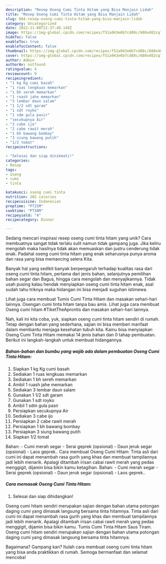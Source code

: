 ```yaml
---
description: "Resep Oseng Cumi Tinta Hitam yang Bisa Manjain Lidah"
title: "Resep Oseng Cumi Tinta Hitam yang Bisa Manjain Lidah"
slug: 804-resep-oseng-cumi-tinta-hitam-yang-bisa-manjain-lidah
category: Uncategorized
date: 2022-11-08T22:37:40.149Z
image: https://img-global.cpcdn.com/recipes/f51a943e6b7cd88c/680x482cq70/oseng-cumi-tinta-hitam-foto-resep-utama.jpg
hideToc: false
enableToc: true
enableTocContent: false
thumbnail: https://img-global.cpcdn.com/recipes/f51a943e6b7cd88c/680x482cq70/oseng-cumi-tinta-hitam-foto-resep-utama.jpg
cover: https://img-global.cpcdn.com/recipes/f51a943e6b7cd88c/680x482cq70/oseng-cumi-tinta-hitam-foto-resep-utama.jpg
author: Admin
authorAv: notfound
ratingvalue: 4
reviewcount: 9
recipeingredient:
- "1 kg Kg cumi basah"
- "1 ruas lengkuas memarkan"
- "1 bh sereh memarkan"
- "1 ruash jahe memarkan"
- "3 lembar daun salam"
- "1 1/2 sdt garam"
- "1 sdt royko"
- "1 sdm gula pasir"
- "secukupnya Air"
- "3 cabe ijo"
- "2 cabe rawit merah"
- "1 bh bawang bombay"
- "3 siung bawang putih"
- "1/2 tomat"
recipeinstructions:

- "Selesai dan siap dinikmati!"
categories:
- Resep
tags:
- oseng
- cumi
- tinta

katakunci: oseng cumi tinta 
nutrition: 202 calories
recipecuisine: Indonesian
preptime: "PT25M"
cooktime: "PT30M"
recipeyield: "4"
recipecategory: Dinner

---
```





Sedang mencari inspirasi resep oseng cumi tinta hitam yang unik? Cara membuatnya sangat tidak terlalu sulit namun tidak gampang juga. Jika keliru mengolah maka hasilnya tidak akan memuaskan dan justru cenderung tidak enak. Padahal oseng cumi tinta hitam yang enak seharusnya punya aroma dan rasa yang bisa memancing selera Kita.





Banyak hal yang sedikit banyak berpengaruh terhadap kualitas rasa dari oseng cumi tinta hitam, pertama dari jenis bahan, selanjutnya pemilihan bahan segar dan Bagus, hingga cara mengolah dan menyajikannya. Tidak usah pusing kalau hendak menyiapkan oseng cumi tinta hitam enak,      asal sudah tahu triknya maka hidangan ini bisa menjadi suguhan istimewa.














Lihat juga cara membuat Tumis Cumi Tinta Hitam dan masakan sehari-hari lainnya. Osengan cumi tinta hitam tanpa bau amis. Lihat juga cara membuat Oseng cumi hitam #TiketTheAprontis dan masakan sehari-hari lainnya.






Nah, kali ini kita coba, yuk, siapkan oseng cumi tinta hitam sendiri di rumah. Tetap dengan bahan yang sederhana, sajian ini bisa memberi manfaat dalam membantu menjaga kesehatan tubuh kita. Kamu bisa menyiapkan Oseng Cumi Tinta Hitam memakai 14 jenis bahan dan 0 tahap pembuatan. Berikut ini langkah-langkah untuk membuat hidangannya.

<!--inarticleads1-->

##### Bahan-bahan dan bumbu yang wajib ada dalam pembuatan Oseng Cumi Tinta Hitam:

1. Siapkan 1 kg Kg cumi basah
1. Sediakan 1 ruas lengkuas memarkan
1. Sediakan 1 bh sereh memarkan
1. Ambil 1 ruash jahe memarkan
1. Sediakan 3 lembar daun salam
1. Gunakan 1 1/2 sdt garam
1. Gunakan 1 sdt royko
1. Ambil 1 sdm gula pasir
1. Persiapkan secukupnya Air
1. Sediakan 3 cabe ijo
1. Persiapkan 2 cabe rawit merah
1. Persiapkan 1 bh bawang bombay
1. Persiapkan 3 siung bawang putih
1. Siapkan 1/2 tomat


Bahan: - Cumi merah segar - Serai geprek (opsional) - Daun jeruk segar (opsional) - Laos geprek.. Cara membuat Oseng Cumi Hitam: Tinta asli dari cumi ini dapat menambah rasa gurih yang khas dan membuat tampilannya jadi lebih menarik. Apalagi ditambah irisan cabai rawit merah yang pedas menggigit, dijamin bisa bikin kamu ketagihan. Bahan: - Cumi merah segar - Serai geprek (opsional) - Daun jeruk segar (opsional) - Laos geprek.. 

<!--inarticleads2-->

##### Cara memasak Oseng Cumi Tinta Hitam:


1. Selesai dan siap dihidangkan!

Oseng cumi hitam sendiri merupakan sajian dengan bahan utama potongan daging cumi yang dimasak langsung bersama tinta hitamnya. Tinta asli dari cumi ini dapat menambah rasa gurih yang khas dan membuat tampilannya jadi lebih menarik. Apalagi ditambah irisan cabai rawit merah yang pedas menggigit, dijamin bisa bikin kamu. Tumis Cumi Tinta Hitam Saus Tiram. Oseng cumi hitam sendiri merupakan sajian dengan bahan utama potongan daging cumi yang dimasak langsung bersama tinta hitamnya. 

Bagaimana? Gampang kan? Itulah cara membuat oseng cumi tinta hitam yang bisa anda praktikkan di rumah. Semoga bermanfaat dan selamat mencoba!
